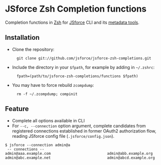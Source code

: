 # JSforce Zsh Completion functions

Completion functions in [Zsh](http://www.zsh.org) for [JSforce](https://jsforce.github.io) CLI and its [metadata tools](https://github.com/jsforce/jsforce-metadata-tools).

## Installation

* Clone the repository:

        git clone git://github.com/jsforce/jsforce-zsh-completions.git

* Include the directory in your `$fpath`, for example by adding in `~/.zshrc`:

        fpath=(path/to/jsforce-zsh-completions/functions $fpath)

* You may have to force rebuild `zcompdump`:

        rm -f ~/.zcompdump; compinit

## Feature

- Complete all options available in CLI
- For `--c, --connection` option argument, complete candidates from registered connections established in former OAuth2 authorization flow, reading JSforce config file (`.jsforce/config.json`).

```
$ jsforce --connection admin@a
 -- connections --
admin@aaa.example.com                          admin@abb.example.org
admin@abc.example.net                          admin@abcd.example.org
```
